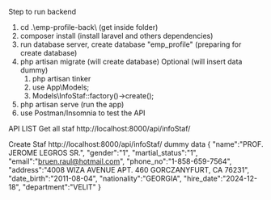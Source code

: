 Step to run backend

1. cd .\emp-profile-back\ (get inside folder)
2. composer install (install laravel and others dependencies)
3. run database server, create database "emp_profile" (preparing for create database)
4. php artisan migrate (will create database)
    Optional (will insert data dummy)
    1. php artisan tinker
    2. use App\Models;
    3. Models\InfoStaf::factory()->create();
5. php artisan serve (run the app)
6. use Postman/Insomnia to test the API

API LIST
Get all staf
http://localhost:8000/api/infoStaf/

Create Staf
http://localhost:8000/api/infoStaf/
dummy data
{
	"name":"PROF. JEROME LEGROS SR.",
	"gender":"1",
	"martial_status":"1",
	"email":"bruen.raul@hotmail.com",
	"phone_no":"1-858-659-7564",
	"address":"4008 WIZA AVENUE APT. 460 GORCZANYFURT, CA 76231",
	"date_birth":"2011-08-04",
	"nationality":"GEORGIA",
	"hire_date":"2024-12-18",
	"department":"VELIT"
}